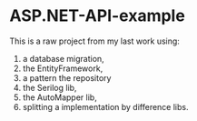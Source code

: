 # ASP.NET-API-example
This is a raw project from my last work
using: 
1. a database migration,  
2. the EntityFramework, 
3. a pattern the repository 
4. the Serilog lib,  
5. the AutoMapper lib, 
6. splitting a implementation by difference libs.